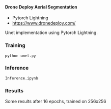 #### Drone Deploy Aerial Segmentation 

- Pytorch Lightning 
- https://www.dronedeploy.com/ 

Unet implementation using Pytorch Lightning. 



### Training 


```
python unet.py

```

### Inference 

```
Inference.ipynb 

```


### Results 

Some results after 16 epochs, trained on 256x256



